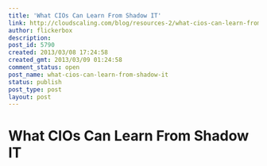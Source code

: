 ```yaml
---
title: 'What CIOs Can Learn From Shadow IT'
link: http://cloudscaling.com/blog/resources-2/what-cios-can-learn-from-shadow-it/
author: flickerbox
description: 
post_id: 5790
created: 2013/03/08 17:24:58
created_gmt: 2013/03/09 01:24:58
comment_status: open
post_name: what-cios-can-learn-from-shadow-it
status: publish
post_type: post
layout: post
---
```


# What CIOs Can Learn From Shadow IT

